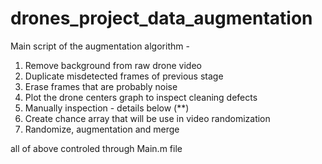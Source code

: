 # drones_project_data_augmentation

Main script of the augmentation algorithm -            
  1. Remove background from raw drone video              
  2. Duplicate misdetected frames of previous stage                  
  3. Erase frames that are probably noise              
  4. Plot the drone centers graph to inspect cleaning defects
  5. Manually inspection - details below (**)  
  6. Create chance array that will be use in video randomization 
  7. Randomize, augmentation and merge 
  
  all of above controled through Main.m file

